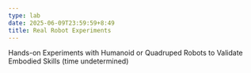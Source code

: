 ```yaml
---
type: lab
date: 2025-06-09T23:59:59+8:49
title: Real Robot Experiments
---
```

Hands-on Experiments with Humanoid or Quadruped Robots to Validate Embodied Skills (time undetermined)